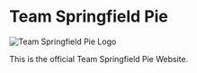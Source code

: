 # Team Springfield Pie

![Team Springfield Pie Logo](/img/Team-Springfield-Logo.png)

This is the official Team Springfield Pie Website.